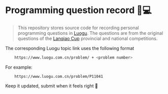 # Programming question record 🧑💻

> This repository stores source code for recording personal programming questions in [Luogu](https://www.luogu.com.cn). The questions are from the original questions of the [Lanqiao Cup](https://dasai.lanqiao.cn/) provincial and national competitions.


The corresponding Luogu topic link uses the following format
```bash
	https://www.luogu.com.cn/problem/ + <problem number>
```

For example:
```
	https://www.luogu.com.cn/problem/P11041
```


Keep it updated, submit when it feels right 🌱